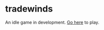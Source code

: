 # tradewinds
An idle game in development.
[Go here](pouncysilverkitten.github.io/tradewinds) to play.
